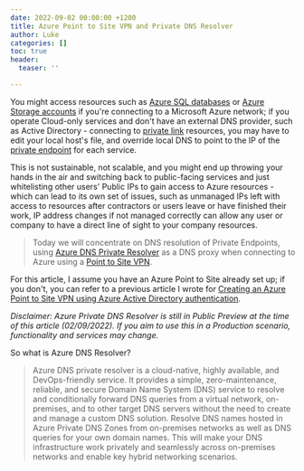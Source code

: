 ```yaml
---
date: 2022-09-02 00:00:00 +1200
title: Azure Point to Site VPN and Private DNS Resolver
author: Luke
categories: []
toc: true
header:
  teaser: ''

---
```

You might access resources such as [Azure SQL databases](https://azure.microsoft.com/products/azure-sql/database/?WT.mc_id=AZ-MVP-5004796 "Azure SQL Database") or [Azure Storage accounts](https://docs.microsoft.com/azure/storage/?WT.mc_id=AZ-MVP-5004796 "Azure Storage documentation") if you're connecting to a Microsoft Azure network; if you operate Cloud-only services and don't have an external DNS provider, such as Active Directory - connecting to [private link](https://azure.microsoft.com/services/private-link/?WT.mc_id=AZ-MVP-5004796 "Private Link") resources, you may have to edit your local host's file, and override local DNS to point to the IP of the [private endpoint]() for each service.

This is not sustainable, not scalable, and you might end up throwing your hands in the air and switching back to public-facing services and just whitelisting other users' Public IPs to gain access to Azure resources - which can lead to its own set of issues, such as unmanaged IPs left with access to resources after contractors or users leave or have finished their work, IP address changes if not managed correctly can allow any user or company to have a direct line of sight to your company resources.

> Today we will concentrate on DNS resolution of Private Endpoints, using [Azure DNS Private Resolver](https://docs.microsoft.com/azure/dns/dns-private-resolver-overview?WT.mc_id=AZ-MVP-5004796 "What is Azure DNS Private Resolver?") as a DNS proxy when connecting to Azure using a [Point to Site VPN](https://docs.microsoft.com/azure/vpn-gateway/point-to-site-about?WT.mc_id=AZ-MVP-5004796 "About Point-to-Site VPN").

For this article, I assume you have an Azure Point to Site already set up; if you don't, you can refer to a previous article I wrote for [Creating an Azure Point to Site VPN using Azure Active Directory authentication](https://luke.geek.nz/azure/create-azure-point-to-site-vpn-using-azure-active-directory-authentication/ "Create Azure Point to Site VPN using Azure Active Directory authentication").

_Disclaimer: Azure Private DNS Resolver is still in Public Preview at the time of this article (02/09/2022). If you aim to use this in a Production scenario, functionality and services may change._

So what is Azure DNS Resolver?

> Azure DNS private resolver is a cloud-native, highly available, and DevOps-friendly service. It provides a simple, zero-maintenance, reliable, and secure Domain Name System (DNS) service to resolve and conditionally forward DNS queries from a virtual network, on-premises, and to other target DNS servers without the need to create and manage a custom DNS solution. Resolve DNS names hosted in Azure Private DNS Zones from on-premises networks as well as DNS queries for your own domain names. This will make your DNS infrastructure work privately and seamlessly across on-premises networks and enable key hybrid networking scenarios.